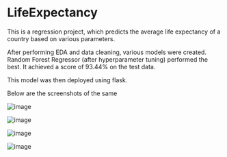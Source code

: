 # LifeExpectancy

This is a regression project, which predicts the average life expectancy of a country based on various parameters.

After performing EDA and data cleaning, various models were created. Random Forest Regressor (after hyperparameter tuning) performed the best. It achieved a score of 93.44% on the test data.

This model was then deployed using flask.

Below are the screenshots of the same

![image](https://user-images.githubusercontent.com/56645508/113509266-47e60780-9572-11eb-9c58-d21d01d881d7.png)

![image](https://user-images.githubusercontent.com/56645508/113509274-5502f680-9572-11eb-80c1-960d2883bb35.png)

![image](https://user-images.githubusercontent.com/56645508/113509277-5af8d780-9572-11eb-9c7c-0a20574a891b.png)

![image](https://user-images.githubusercontent.com/56645508/113509291-68ae5d00-9572-11eb-8c8d-5c978c3285cf.png)

